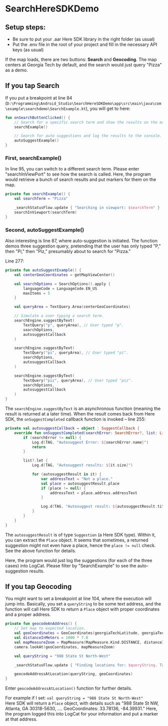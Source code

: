 # SearchHereSDKDemo

## Setup steps:
- Be sure to put your .aar Here SDK library in the right folder (as usual)
- Put the .env file in the root of your project and fill in the necessary API keys (as usual)

If the map loads, there are two buttons: **Search** and **Geocoding**. The map centers at Georgia Tech by default, and the search would just query "Pizza" as a demo.

## If you tap Search

If you put a breakpoint at line 84 (`D:\Programming\Android_Studio\SearchHereSDKDemo\app\src\main\java\com\example\searchdemo\SearchExample.kt`), you will get to here:

```kotlin
fun onSearchButtonClicked() {
    // Search for a specific search term and show the results on the map.
    searchExample()

    // Search for auto suggestions and log the results to the console.
    autoSuggestExample()
}
```

### First, searchExample()

In line 95, you can switch to a different search term. Please enter "searchInViewPort" to see how the search is called. Here, the program would retrieve a bunch of search results and put markers for them on the map.

```kotlin
private fun searchExample() {
    val searchTerm = "Pizza"

    _searchStatusFlow.update { "Searching in viewport: $searchTerm" }
    searchInViewport(searchTerm)
}
```

### Second, autoSuggestExample()

Also interesting is line 87, where auto-suggestion is initiated. The function demos three suggestion query, pretending that the user has only typed "P," then "Pi," then "Piz," presumably about to search for "Pizza."

Line 277:

```kotlin
private fun autoSuggestExample() {
    val centerGeoCoordinates = getMapViewCenter()

    val searchOptions = SearchOptions().apply {
        languageCode = LanguageCode.EN_US
        maxItems = 5
    }

    val queryArea = TextQuery.Area(centerGeoCoordinates)

    // Simulate a user typing a search term.
    searchEngine.suggestByText(
        TextQuery("p", queryArea), // User typed "p".
        searchOptions,
        autosuggestCallback
    )

    searchEngine.suggestByText(
        TextQuery("pi", queryArea), // User typed "pi".
        searchOptions,
        autosuggestCallback
    )

    searchEngine.suggestByText(
        TextQuery("piz", queryArea), // User typed "piz".
        searchOptions,
        autosuggestCallback
    )
}
```

The `searchEngine.suggestByText` is an asynchronous function (meaning the result is returned at a later time). When the result comes back from Here SDK, the `onSuggestCompleted` callback function is invoked – line 255:

```kotlin
private val autosuggestCallback = object : SuggestCallback {
    override fun onSuggestCompleted(searchError: SearchError?, list: List<Suggestion>?) {
        if (searchError != null) {
            Log.d(TAG, "Autosuggest Error: ${searchError.name}")
            return
        }

        list?.let {
            Log.d(TAG, "Autosuggest results: ${it.size}")

            for (autosuggestResult in it) {
                var addressText = "Not a place."
                val place = autosuggestResult.place
                if (place != null) {
                    addressText = place.address.addressText
                }

                Log.d(TAG, "Autosuggest result: ${autosuggestResult.title}, addressText: $addressText")
            }
        }
    }
}
```

The `autosuggestResult` is of type `Suggestion` (a Here SDK type). Within it, you can extract the `Place` object. It seems that sometimes, a returned suggestion might not even have a place, hence the `place != null` check. See the above function for details.

Here, the program would just log the suggestions (for each of the three cases) into LogCat. Please filter by "SearchExample" to see the auto-suggestion results.

## If you tap Geocoding

You might want to set a breakpoint at line 104, where the execution will jump into. Basically, you set a `queryString` to be some text address, and the function will call Here SDK to return a `Place` object with proper coordinates and a proper address.

```kotlin
private fun geocodeAnAddress() {
    // Set map to expected location.
    val geoCoordinates = GeoCoordinates(georgiaTechLatitude, georgiaTechLongitude)
    val distanceInMeters = 1000 * 7.0
    val mapMeasureZoom = MapMeasure(MapMeasure.Kind.DISTANCE, distanceInMeters)
    camera.lookAt(geoCoordinates, mapMeasureZoom)

    val queryString = "988 State St North-West"

    _searchStatusFlow.update { "Finding locations for: $queryString. Tap marker to see the coordinates." }

    geocodeAddressAtLocation(queryString, geoCoordinates)
}
```

Enter `geocodeAddressAtLocation()` function for further details.

For example if I set: `val queryString = "988 State St North-West"`  
Here SDK will return a `Place` object, with details such as "988 State St NW, Atlanta, GA 30318-5630, …. GeoCoordinates: 33.78136, -84.39931." Here, the program logged this into LogCat for your information and put a marker at that address.


